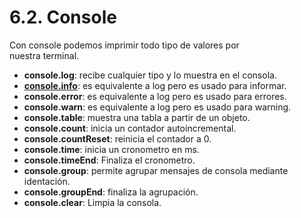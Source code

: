 # 6.2. Console



Con console podemos imprimir todo tipo de valores por\
nuestra terminal.

* **console.log**: recibe cualquier tipo y lo muestra en el consola.
* [**console.info**](http://console.info/): es equivalente a log pero es usado para informar.
* **console.error**: es equivalente a log pero es usado para errores.
* **console.warn**: es equivalente a log pero es usado para warning.
* **console.table**: muestra una tabla a partir de un objeto.
* **console.count**: inicia un contador autoincremental.
* **console.countReset**: reinicia el contador a 0.
* **console.time**: inicia un cronometro en ms.
* **console.timeEnd**: Finaliza el cronometro.
* **console.group**: permite agrupar mensajes de consola mediante identación.
* **console.groupEnd**: finaliza la agrupación.
* **console.clear**: Limpia la consola.
